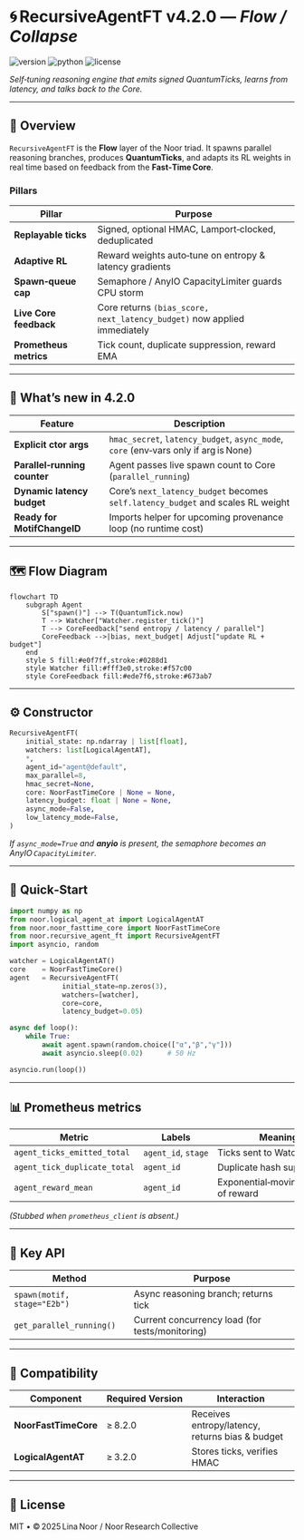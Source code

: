 # 🌀 RecursiveAgentFT v4.2.0 — *Flow / Collapse*

![version](https://img.shields.io/badge/version-4.2.0-blue)
![python](https://img.shields.io/badge/python-%3E%3D3.9-blue)
![license](https://img.shields.io/badge/license-GPL--2.0-green)

*Self‑tuning reasoning engine that emits signed QuantumTicks, learns from latency, and talks back to the Core.*

---

## 📖 Overview

`RecursiveAgentFT` is the **Flow** layer of the Noor triad.
It spawns parallel reasoning branches, produces **QuantumTicks**, and adapts its RL weights in real time based on feedback from the **Fast‑Time Core**.

### Pillars

| Pillar                 | Purpose                                                                  |
| ---------------------- | ------------------------------------------------------------------------ |
| **Replayable ticks**   | Signed, optional HMAC, Lamport‑clocked, deduplicated                     |
| **Adaptive RL**        | Reward weights auto‑tune on entropy & latency gradients                  |
| **Spawn‑queue cap**    | Semaphore / AnyIO CapacityLimiter guards CPU storm                       |
| **Live Core feedback** | Core returns `(bias_score, next_latency_budget)` now applied immediately |
| **Prometheus metrics** | Tick count, duplicate suppression, reward EMA                            |

---

## 🌟 What’s new in 4.2.0

| Feature                      | Description                                                                          |
| ---------------------------- | ------------------------------------------------------------------------------------ |
| **Explicit ctor args**       | `hmac_secret`, `latency_budget`, `async_mode`, `core` (env‑vars only if arg is None) |
| **Parallel‑running counter** | Agent passes live spawn count to Core (`parallel_running`)                           |
| **Dynamic latency budget**   | Core’s `next_latency_budget` becomes `self.latency_budget` and scales RL weight      |
| **Ready for MotifChangeID**  | Imports helper for upcoming provenance loop (no runtime cost)                        |

---

## 🗺️ Flow Diagram

```mermaid
flowchart TD
    subgraph Agent
        S["spawn()"] --> T(QuantumTick.now)
        T --> Watcher["Watcher.register_tick()"]
        T --> CoreFeedback["send entropy / latency / parallel"]
        CoreFeedback -->|bias, next_budget| Adjust["update RL + budget"]
    end
    style S fill:#e0f7ff,stroke:#0288d1
    style Watcher fill:#fff3e0,stroke:#f57c00
    style CoreFeedback fill:#ede7f6,stroke:#673ab7
```

---

## ⚙️ Constructor

```python
RecursiveAgentFT(
    initial_state: np.ndarray | list[float],
    watchers: list[LogicalAgentAT],
    *,
    agent_id="agent@default",
    max_parallel=8,
    hmac_secret=None,
    core: NoorFastTimeCore | None = None,
    latency_budget: float | None = None,
    async_mode=False,
    low_latency_mode=False,
)
```

*If `async_mode=True` and **anyio** is present, the semaphore becomes an AnyIO `CapacityLimiter`.*

---

## 🚀 Quick‑Start

```python
import numpy as np
from noor.logical_agent_at import LogicalAgentAT
from noor.noor_fasttime_core import NoorFastTimeCore
from noor.recursive_agent_ft import RecursiveAgentFT
import asyncio, random

watcher = LogicalAgentAT()
core    = NoorFastTimeCore()
agent   = RecursiveAgentFT(
             initial_state=np.zeros(3),
             watchers=[watcher],
             core=core,
             latency_budget=0.05)

async def loop():
    while True:
        await agent.spawn(random.choice(["α","β","γ"]))
        await asyncio.sleep(0.02)      # 50 Hz

asyncio.run(loop())
```

---

## 📊 Prometheus metrics

| Metric                       | Labels              | Meaning                              |
| ---------------------------- | ------------------- | ------------------------------------ |
| `agent_ticks_emitted_total`  | `agent_id`, `stage` | Ticks sent to Watcher                |
| `agent_tick_duplicate_total` | `agent_id`          | Duplicate hash suppression           |
| `agent_reward_mean`          | `agent_id`          | Exponential‑moving‑average of reward |

*(Stubbed when `prometheus_client` is absent.)*

---

## 🔧 Key API

| Method                      | Purpose                                         |
| --------------------------- | ----------------------------------------------- |
| `spawn(motif, stage="E2b")` | Async reasoning branch; returns tick            |
| `get_parallel_running()`    | Current concurrency load (for tests/monitoring) |

---

## 🔗 Compatibility

| Component            | Required Version | Interaction                                     |
| -------------------- | ---------------- | ----------------------------------------------- |
| **NoorFastTimeCore** | ≥ 8.2.0          | Receives entropy/latency, returns bias & budget |
| **LogicalAgentAT**   | ≥ 3.2.0          | Stores ticks, verifies HMAC                     |

---

## 🪬 License

MIT • © 2025 Lina Noor / Noor Research Collective
